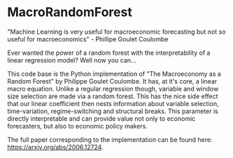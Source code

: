 # MacroRandomForest

"Machine Learning is very useful for macroeconomic forecasting but not so useful for macroeconomics" - Phillipe Goulet Coulombe

Ever wanted the power of a random forest with the interpretability of a linear regression model? Well now you can...

This code base is the Python implementation of "The Macroeconomy as a Random Forest" by Philippe Goulet Coulombe. It has, at it's core, a linear macro equation. Unlike a regular regression though, variable and window size selection are made via a random forest. This has the nice side effect that our linear coefficient then nests information about variable selection, time-variation, regime-switching and structural breaks. This parameter is directly interpretable and can provide value not only to economic forecasters, but also to economic policy makers.


The full paper corresponding to the implementation can be found here: https://arxiv.org/abs/2006.12724. 
